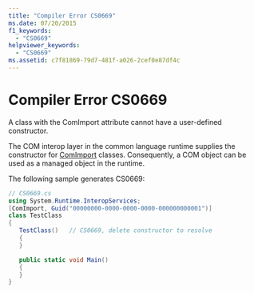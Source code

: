 ```yaml
---
title: "Compiler Error CS0669"
ms.date: 07/20/2015
f1_keywords: 
  - "CS0669"
helpviewer_keywords: 
  - "CS0669"
ms.assetid: c7f81869-79d7-481f-a026-2cef0e87df4c
---
```

# Compiler Error CS0669

A class with the ComImport attribute cannot have a user-defined constructor.

The COM interop layer in the common language runtime supplies the constructor for [ComImport](xref:System.Runtime.InteropServices.ComImportAttribute) classes. Consequently, a COM object can be used as a managed object in the runtime.

The following sample generates CS0669:

```csharp
// CS0669.cs
using System.Runtime.InteropServices;
[ComImport, Guid("00000000-0000-0000-0000-000000000001")]
class TestClass
{
   TestClass()   // CS0669, delete constructor to resolve
   {
   }

   public static void Main()
   {
   }
}
```
